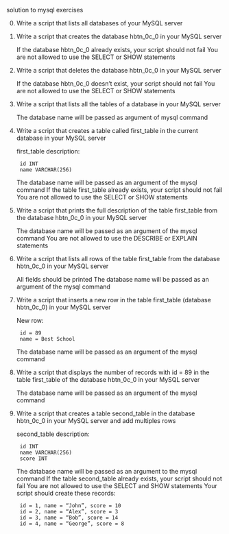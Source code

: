 solution to mysql exercises

0. Write a script that lists all databases of your MySQL server

1. Write a script that creates the database hbtn_0c_0 in your MySQL server

	If the database hbtn_0c_0 already exists, your script should not fail
	You are not allowed to use the SELECT or SHOW statements

2. Write a script that deletes the database hbtn_0c_0 in your MySQL server

	If the database hbtn_0c_0 doesn’t exist, your script should not fail
	You are not allowed to use the SELECT or SHOW statements

3. Write a script that lists all the tables of a database in your MySQL server

	The database name will be passed as argument of mysql command

4. Write a script that creates a table called first_table in the current database in your MySQL server

	first_table description:

		id INT
		name VARCHAR(256)

	The database name will be passed as an argument of the mysql command
	If the table first_table already exists, your script should not fail
	You are not allowed to use the SELECT or SHOW statements

5. Write a script that prints the full description of the table first_table from the database hbtn_0c_0 in your MySQL server

	The database name will be passed as an argument of the mysql command
	You are not allowed to use the DESCRIBE or EXPLAIN statements

6. Write a script that lists all rows of the table first_table from the database hbtn_0c_0 in your MySQL server

	All fields should be printed
	The database name will be passed as an argument of the mysql command

7. Write a script that inserts a new row in the table first_table (database hbtn_0c_0) in your MySQL server

	New row:

		id = 89
		name = Best School
	The database name will be passed as an argument of the mysql command

8. Write a script that displays the number of records with id = 89 in the table first_table of the database hbtn_0c_0 in your MySQL server

	The database name will be passed as an argument of the mysql command

9. Write a script that creates a table second_table in the database hbtn_0c_0 in your MySQL server and add multiples rows

	second_table description:
		
		id INT
		name VARCHAR(256)
		score INT
	
	The database name will be passed as an argument to the mysql command
	If the table second_table already exists, your script should not fail
	You are not allowed to use the SELECT and SHOW statements
	Your script should create these records:

		id = 1, name = “John”, score = 10
		id = 2, name = “Alex”, score = 3
		id = 3, name = “Bob”, score = 14
		id = 4, name = “George”, score = 8

